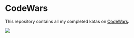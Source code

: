 # CodeWars

This repository contains all my completed katas on [CodeWars](https://www.codewars.com).

![](https://www.codewars.com/users/deathlezz/badges/large)
